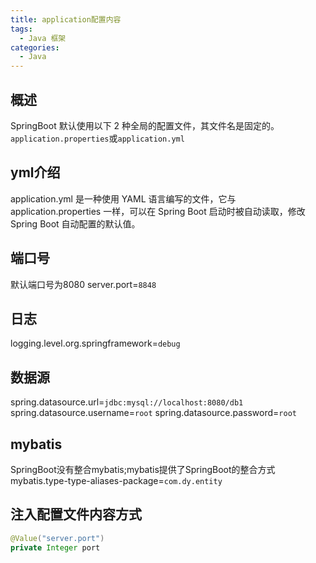 ```yaml
---
title: application配置内容
tags:
  - Java 框架
categories:
  - Java
---
```


## 概述
SpringBoot 默认使用以下 2 种全局的配置文件，其文件名是固定的。
`application.properties`或`application.yml`

## yml介绍
application.yml 是一种使用 YAML 语言编写的文件，它与 application.properties 一样，可以在 Spring Boot 启动时被自动读取，修改 Spring Boot 自动配置的默认值。


## 端口号
默认端口号为8080
server.port=`8848`

## 日志
logging.level.org.springframework=`debug`

## 数据源
spring.datasource.url=`jdbc:mysql://localhost:8080/db1`
spring.datasource.username=`root`
spring.datasource.password=`root`

## mybatis
SpringBoot没有整合mybatis;mybatis提供了SpringBoot的整合方式
mybatis.type-type-aliases-package=`com.dy.entity`


## 注入配置文件内容方式
``` Java
@Value("server.port")
private Integer port
```